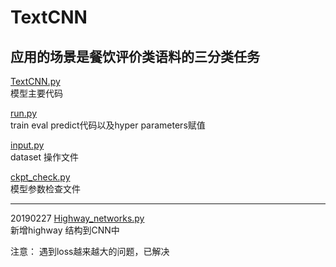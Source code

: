 # TextCNN
应用的场景是餐饮评价类语料的三分类任务  
---

[TextCNN.py](https://github.com/adowu/ado-tensorflow-models/blob/master/01_TextCNN/TextCNN.py)  
模型主要代码

[run.py](https://github.com/adowu/ado-tensorflow-models/blob/master/01_TextCNN/run.py)  
train eval predict代码以及hyper parameters赋值 

[input.py](https://github.com/adowu/ado-tensorflow-models/blob/master/01_TextCNN/input.py)  
dataset 操作文件

[ckpt_check.py](https://github.com/adowu/ado-tensorflow-models/blob/master/01_TextCNN/ckpt_check.py)  
模型参数检查文件

---
20190227
[Highway_networks.py](https://github.com/adowu/ado-tensorflow-models/blob/master/01_TextCNN/Highway_networks.py)  
新增highway 结构到CNN中


注意： 遇到loss越来越大的问题，已解决